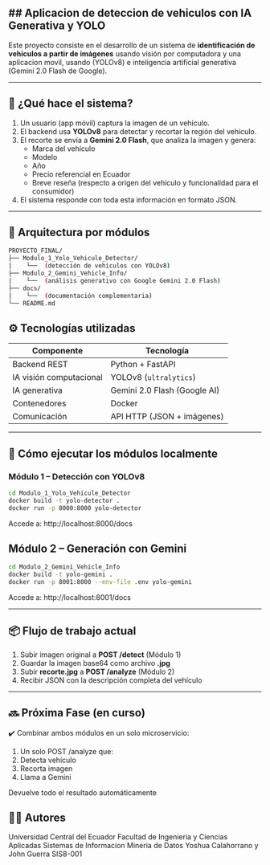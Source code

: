 ## ## Aplicacion de deteccion de vehiculos con IA Generativa y YOLO

Este proyecto consiste en el desarrollo de un sistema de **identificación de vehículos a partir de imágenes** usando visión por computadora y una aplicacion movil, usando (YOLOv8) e inteligencia artificial generativa (Gemini 2.0 Flash de Google).

---

## 📱 ¿Qué hace el sistema?

1. Un usuario (app móvil) captura la imagen de un vehículo.
2. El backend usa **YOLOv8** para detectar y recortar la región del vehículo.
3. El recorte se envía a **Gemini 2.0 Flash**, que analiza la imagen y genera:
   - Marca del vehículo
   - Modelo
   - Año
   - Precio referencial en Ecuador
   - Breve reseña (respecto a origen del vehiculo y funcionalidad para el consumidor)
4. El sistema responde con toda esta información en formato JSON.

---

## 🧱 Arquitectura por módulos

```bash
PROYECTO_FINAL/
├── Modulo_1_Yolo_Vehicule_Detector/
|    └──  (detección de vehículos con YOLOv8)
├── Modulo_2_Gemini_Vehicle_Info/
|    └──  (análisis generativo con Google Gemini 2.0 Flash)
├── docs/
|    └──  (documentación complementaria)
└── README.md
```

## ⚙️ Tecnologías utilizadas

| Componente          | Tecnología                     |
|---------------------|--------------------------------|
| Backend REST        | Python + FastAPI               |
| IA visión computacional | YOLOv8 (`ultralytics`)     |
| IA generativa       | Gemini 2.0 Flash (Google AI)   |
| Contenedores        | Docker                         |
| Comunicación        | API HTTP (JSON + imágenes)     |

---

## 🚀 Cómo ejecutar los módulos localmente

### Módulo 1 – Detección con YOLOv8

```bash
cd Modulo_1_Yolo_Vehicule_Detector
docker build -t yolo-detector .
docker run -p 8000:8000 yolo-detector
```
Accede a: http://localhost:8000/docs

## Módulo 2 – Generación con Gemini
```bash
cd Modulo_2_Gemini_Vehicle_Info
docker build -t yolo-gemini .
docker run -p 8001:8000 --env-file .env yolo-gemini
```
Accede a: http://localhost:8001/docs

---

## 📦 Flujo de trabajo actual

1. Subir imagen original a **POST /detect** (Módulo 1)
2. Guardar la imagen base64 como archivo **.jpg**
3. Subir **recorte.jpg** a **POST /analyze** (Módulo 2)
4. Recibir JSON con la descripción completa del vehículo

---

## 🔜 Próxima Fase (en curso)
✔️ Combinar ambos módulos en un solo microservicio:

1. Un solo POST /analyze que:
2. Detecta vehículo
3. Recorta imagen
4. Llama a Gemini

Devuelve todo el resultado automáticamente

## 🧑‍💻 Autores
Universidad Central del Ecuador
Facultad de Ingenieria y Ciencias Aplicadas
Sistemas de Informacion
Mineria de Datos
Yoshua Calahorrano y John Guerra
SIS8-001